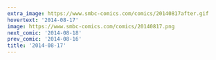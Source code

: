 ```yaml
---
extra_image: https://www.smbc-comics.com/comics/20140817after.gif
hovertext: '2014-08-17'
image: https://www.smbc-comics.com/comics/20140817.png
next_comic: '2014-08-18'
prev_comic: '2014-08-16'
title: '2014-08-17'
---
```


